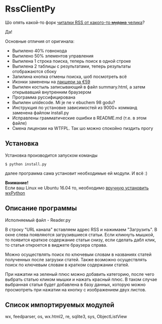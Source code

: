 # RssClientPy

Шо опять какой-то форк [читалки RSS от какого-то ~~мудака~~ челика](https://github.com/GulbisRoman/lab2)?

Да!

Основные отличия от оригинала:

- Выпилено 40% говнокода
- Выпилено 50% элементов управления
- Выпилена 1 строка поиска, теперь поиск в одной строке
- Выпилена 2 таблицы с результатами, теперь результаты отображаются сбоку
- Запилина кнопка отмены поиска, шоб посмотреть всё
- Иконки заменены на [лакшери за €59](https://www.axialis.com/stock-icons/pure-flat-2013-toolbar.html#basic_set)
- Выпилен костыль записывающий в файл summary.html, а затем открывавший внутренним браузером
- Программа руссифицирована
- Выпилен unidecode. Mi je ne v ebuchem 98 godu?
- Инструкция по установке зависимостей из 9000+ комманд заменена файлом install.py
- Исправлены грамматические ошибки в README.md (т.е. в этом файле)
- Смена лицензии на WTFPL. Так шо можно спокойно пиздить прогу

## Установка

Установка производится запуском команды

```shell
$ python install.py
```

далее программа сама установит необходимые ей модули. И всё :)

<div class="alert alert-warning">
<b>Внимание!</b><br/>Если ваш Linux не Ubuntu 16.04 то, необходимо <a href="https://wiki.wxpython.org/How%20to%20install%20wxPython">вручную установить wxPython</a>
</div>

## Описание программы

Исполняемый файл - Reader.py

В строку "URL канала" вставляем адрес RSS и нажимаем "Загрузить". В окне слева появляются загрузившиеся статьи. Если кликнуть мышкой, то появится краткое содержание статьи снизу, если сделать дабл клик, то статья откроется в виджете браузера справа.

Можно осуществлять поиск по ключевым словам в названиях статей полученных после загрузки статей. Также возможно осуществлять поиск по ключевым словам в кратком содержании статей.

При нажатии на зеленый плюс можно добавить категорию, после чего выбрать статью кликом мышки и нажать красный плюс. В таком случае выбранная статья будет добавлена в базу данных, которую можно просмотреть при нажатии на кнопку с изображением двух листов.

## Список импортируемых модулей

wx, feedparser, os, wx.html2, re, sqlite3, sys, ObjectListView